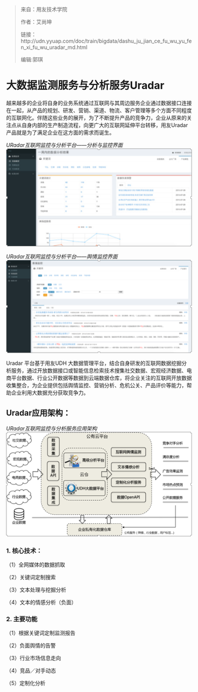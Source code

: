 > 来自：用友技术学院
> 
> 作者：艾尚坤
> 
> 链接：http:\/\/udn.yyuap.com\/doc\/train\/bigdata\/dashu\_ju\_jian\_ce\_fu\_wu\_yu\_fen\_xi\_fu\_wu\_uradar\_md.html
> 
> 编辑:郭琪

# 大数据监测服务与分析服务Uradar

越来越多的企业将自身的业务系统通过互联网与其周边服务企业通过数据接口连接在一起，从产品的规划、研发、营销、渠道、物流、客户管理等多个方面不同程度的互联网化。伴随这些业务的展开，为了不断提升产品的竞争力，企业从原来的关注点从自身内部的生产制造流程，向更广大的互联网延伸平台转移，用友Uradar 产品就是为了满足企业在这方面的需求而诞生。

_URadar互联网监控与分析平台——分析与监控界面_
![](QQ图片20161129161139.png)

_URadar互联网监控与分析平台——舆情监控界面_
![](QQ图片20161129161311.png)

Uradar 平台基于用友UDH 大数据管理平台，结合自身研发的互联网数据挖掘分析服务，通过开放数据接口或智能信息检索技术搜集社交数据、宏观经济数据、电商平台数据、行业公开数据等数据到云端数据仓库，将企业关注的互联网开放数据收集整合，为企业提供包括舆情监控、营销分析、危机公关、产品评价等能力，帮助企业利用大数据充分获取竞争力。

## Uradar应用架构：

_URadar互联网监控与分析服务应用架构_
![](QQ图片20161129161441.png)

### 1. 核心技术：

（1）全网媒体的数据抓取

（2）关键词定制搜索

（3）文本处理与挖掘分析

（4）文本的情感分析（负面）

### 2. 主要功能

（1）根据关键词定制监测报告

（2）负面舆情的告警

（3）行业市场信息走向

（4）竞品／对手动态

（5）定制化分析

